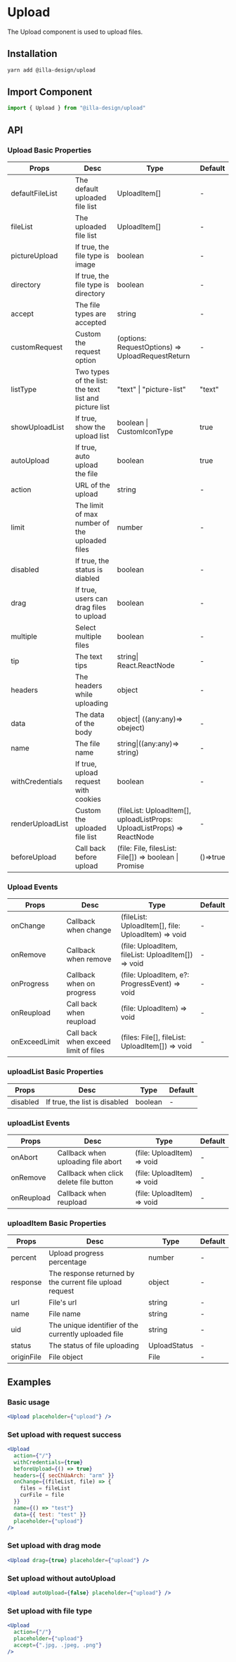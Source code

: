 # Upload

The Upload component is used to upload files.

## Installation

```bash
yarn add @illa-design/upload
```

## Import Component

```jsx
import { Upload } from "@illa-design/upload"
```

## API

### Upload Basic Properties

| Props            | Desc                                                  | Type                                                         | Default  |
| ---------------- | ----------------------------------------------------- | ------------------------------------------------------------ | -------- |
| defaultFileList  | The default uploaded file list                        | UploadItem[]                                                 | -        |
| fileList         | The uploaded file list                                | UploadItem[]                                                 | -        |
| pictureUpload    | If true, the file type is image                       | boolean                                                      | -        |
| directory        | If true, the file type is directory                   | boolean                                                      | -        |
| accept           | The file types are accepted                           | string                                                       | -        |
| customRequest    | Custom the request option                             | (options: RequestOptions) => UploadRequestReturn             | -        |
| listType         | Two types of the list: the text list and picture list | "text" \| "picture-list"                                     | "text"   |
| showUploadList   | If true, show the upload list                         | boolean \| CustomIconType                                    | true     |
| autoUpload       | If true, auto upload the file                         | boolean                                                      | true     |
| action           | URL of the upload                                     | string                                                       | -        |
| limit            | The limit of max number of the uploaded files         | number                                                       | -        |
| disabled         | If true, the status is diabled                        | boolean                                                      | -        |
| drag             | If true, users can drag files to upload               | boolean                                                      | -        |
| multiple         | Select multiple files                                 | boolean                                                      | -        |
| tip              | The text tips                                         | string\| React.ReactNode                                     | -        |
| headers          | The headers while uploading                           | object                                                       | -        |
| data             | The data of the body                                  | object\| ((any:any)=> obeject)                               | -        |
| name             | The file name                                         | string\|((any:any)=> string)                                 | -        |
| withCredentials  | If true, upload request with cookies                  | boolean                                                      | -        |
| renderUploadList | Custom the uploaded file list                         | (fileList: UploadItem[], uploadListProps: UploadListProps) => ReactNode | -        |
| beforeUpload     | Call back before upload                               | (file: File, filesList: File[]) => boolean \| Promise<any>   | ()=>true |

### Upload Events

| Props         | Desc                                 | Type                                               | Default |
| ------------- | ------------------------------------ | -------------------------------------------------- | ------- |
| onChange      | Callback when change                 | (fileList: UploadItem[], file: UploadItem) => void | -       |
| onRemove      | Callback when remove                 | (file: UploadItem, fileList: UploadItem[]) => void | -       |
| onProgress    | Callback when on progress            | (file: UploadItem, e?: ProgressEvent) => void      | -       |
| onReupload    | Call back when reupload              | (file: UploadItem) => void                         | -       |
| onExceedLimit | Call back when exceed limit of files | (files: File[], fileList: UploadItem[]) => void    | -       |

### uploadList Basic Properties

| Props    | Desc                          | Type    | Default |
| -------- | ----------------------------- | ------- | ------- |
| disabled | If true, the list is disabled | boolean | -       |

### uploadList Events

| Props      | Desc                                   | Type                       | Default |
| ---------- | -------------------------------------- | -------------------------- | ------- |
| onAbort    | Callback when uploading file abort     | (file: UploadItem) => void | -       |
| onRemove   | Callback when click delete file button | (file: UploadItem) => void | -       |
| onReupload | Callback when reupload                 | (file: UploadItem) => void | -       |

### uploadItem Basic Properties

| Props      | Desc                                                     | Type         | Default |
| ---------- | -------------------------------------------------------- | ------------ | ------- |
| percent    | Upload progress percentage                               | number       | -       |
| response   | The response returned by the current file upload request | object       | -       |
| url        | File's url                                               | string       | -       |
| name       | File name                                                | string       | -       |
| uid        | The unique identifier of the currently uploaded file     | string       | -       |
| status     | The status of file uploading                             | UploadStatus | -       |
| originFile | File object                                              | File         | -       |

## Examples

### Basic usage 

```jsx
<Upload placeholder={"upload"} />
```

### Set upload with request success

```jsx
<Upload
  action={"/"}
  withCredentials={true}
  beforeUpload={() => true}
  headers={{ secChUaArch: "arm" }}
  onChange={(fileList, file) => {
    files = fileList
    curFile = file
  }}
  name={() => "test"}
  data={{ test: "test" }}
  placeholder={"upload"}
/>
```

### Set upload with drag mode

```jsx
<Upload drag={true} placeholder={"upload"} />
```

### Set upload without autoUpload

```jsx
<Upload autoUpload={false} placeholder={"upload"} />
```

### Set upload with file type

```jsx
<Upload
  action={"/"}
  placeholder={"upload"}
  accept={".jpg, .jpeg, .png"}
/>
```
